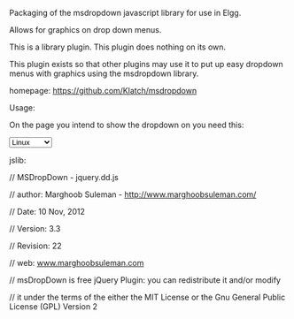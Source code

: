 
Packaging of the msdropdown javascript library for use in Elgg. 

Allows for graphics on drop down menus.

This is a library plugin. This plugin does nothing on its own. 

This plugin exists so that other plugins may use it to put up easy 
dropdown menus with graphics using the msdropdown library.

homepage: https://github.com/Klatch/msdropdown



Usage:

On the page you intend to show the dropdown on you need this:

<script language="javascript">

$(document).ready(function(e) { $("body select").msDropDown(); });

</script>


<select name="body">

<option value="linux" title="http://mydomain.com/linux.png">Linux</option>

<option value="mac" title="http://mydomain.com/mac.png">Mac</option>

<option value="win" title="htp://mydomain.com/win.png">Windows</option>

</select>




jslib: 

// MSDropDown - jquery.dd.js

// author: Marghoob Suleman - http://www.marghoobsuleman.com/

// Date: 10 Nov, 2012

// Version: 3.3

// Revision: 22

// web: www.marghoobsuleman.com

// msDropDown is free jQuery Plugin: you can redistribute it and/or modify

// it under the terms of the either the MIT License or the Gnu General Public License (GPL) Version 2

